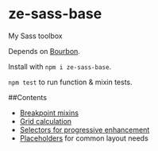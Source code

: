 # ze-sass-base
My Sass toolbox

Depends on [Bourbon].

Install with `npm i ze-sass-base`.

`npm test` to run function & mixin tests.

##Contents
* [Breakpoint mixins] 
* [Grid calculation]
* [Selectors for progressive enhancement]
* [Placeholders] for common layout needs


[Bourbon]: https://github.com/thoughtbot/bourbon
[Breakpoint mixins]: https://github.com/zachesposito/ze-sass-base/blob/master/base/mixins/_breakpoints.scss
[Grid calculation]: https://github.com/zachesposito/ze-sass-base/blob/master/base/mixins/_grid.scss
[Selectors for progressive enhancement]: https://github.com/zachesposito/ze-sass-base/blob/master/base/mixins/_progressive-enhancement.scss
[Placeholders]: https://github.com/zachesposito/ze-sass-base/blob/master/base/placeholders/_layout.scss
